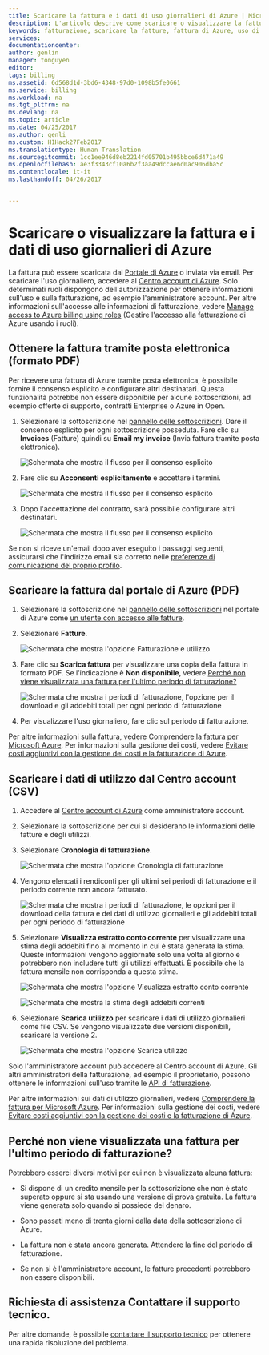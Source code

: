 ```yaml
---
title: Scaricare la fattura e i dati di uso giornalieri di Azure | Microsoft Docs
description: L'articolo descrive come scaricare o visualizzare la fatturazione e dati di uso giornalieri di Azure.
keywords: fatturazione, scaricare la fatture, fattura di Azure, uso di Azure
services: 
documentationcenter: 
author: genlin
manager: tonguyen
editor: 
tags: billing
ms.assetid: 6d568d1d-3bd6-4348-97d0-1098b5fe0661
ms.service: billing
ms.workload: na
ms.tgt_pltfrm: na
ms.devlang: na
ms.topic: article
ms.date: 04/25/2017
ms.author: genli
ms.custom: H1Hack27Feb2017
ms.translationtype: Human Translation
ms.sourcegitcommit: 1cc1ee946d8eb2214fd05701b495bbce6d471a49
ms.openlocfilehash: ae3f3343cf10a6b2f3aa49dccae6d0ac906dba5c
ms.contentlocale: it-it
ms.lasthandoff: 04/26/2017


---
```

# <a name="download-or-view-your-azure-billing-invoice-and-daily-usage-data"></a>Scaricare o visualizzare la fattura e i dati di uso giornalieri di Azure
La fattura può essere scaricata dal [Portale di Azure](https://portal.azure.com/#blade/Microsoft_Azure_Billing/SubscriptionsBlade) o inviata via email. Per scaricare l'uso giornaliero, accedere al [Centro account di Azure](https://account.windowsazure.com). Solo determinati ruoli dispongono dell'autorizzazione per ottenere informazioni sull'uso e sulla fatturazione, ad esempio l'amministratore account. Per altre informazioni sull'accesso alle informazioni di fatturazione, vedere [Manage access to Azure billing using roles](billing-manage-access.md) (Gestire l'accesso alla fatturazione di Azure usando i ruoli).

## <a name="get-your-invoice-in-email-pdf"></a>Ottenere la fattura tramite posta elettronica (formato PDF)
Per ricevere una fattura di Azure tramite posta elettronica, è possibile fornire il consenso esplicito e configurare altri destinatari. Questa funzionalità potrebbe non essere disponibile per alcune sottoscrizioni, ad esempio offerte di supporto, contratti Enterprise o Azure in Open.

1. Selezionare la sottoscrizione nel [pannello delle sottoscrizioni](https://portal.azure.com/#blade/Microsoft_Azure_Billing/SubscriptionsBlade). Dare il consenso esplicito per ogni sottoscrizione posseduta. Fare clic su **Invoices** (Fatture) quindi su **Email my invoice** (Invia fattura tramite posta elettronica). 

    ![Schermata che mostra il flusso per il consenso esplicito](./media/billing-download-azure-invoice-daily-usage-date/InvoicesDeepLink.PNG)
    
2. Fare clic su **Acconsenti esplicitamente** e accettare i termini.

    ![Schermata che mostra il flusso per il consenso esplicito](./media/billing-download-azure-invoice-daily-usage-date/InvoiceArticleStep2.PNG)
 
3. Dopo l'accettazione del contratto, sarà possibile configurare altri destinatari.

    ![Schermata che mostra il flusso per il consenso esplicito](./media/billing-download-azure-invoice-daily-usage-date/InvoiceArticleStep3.PNG)
    
Se non si riceve un'email dopo aver eseguito i passaggi seguenti, assicurarsi che l'indirizzo email sia corretto nelle [preferenze di comunicazione del proprio profilo](https://account.windowsazure.com/profile).

## <a name="download-invoice-from-azure-portal-pdf"></a>Scaricare la fattura dal portale di Azure (PDF)

1. Selezionare la sottoscrizione nel [pannello delle sottoscrizioni](https://portal.azure.com/#blade/Microsoft_Azure_Billing/SubscriptionsBlade) nel portale di Azure come [un utente con accesso alle fatture](billing-manage-access.md).

2. Selezionare **Fatture**. 

    ![Schermata che mostra l'opzione Fatturazione e utilizzo](./media/billing-download-azure-invoice-daily-usage-date/billingandusage.png) 

3. Fare clic su **Scarica fattura** per visualizzare una copia della fattura in formato PDF. Se l'indicazione è **Non disponibile**, vedere [Perché non viene visualizzata una fattura per l'ultimo periodo di fatturazione?](#noinvoice)

    ![Schermata che mostra i periodi di fatturazione, l'opzione per il download e gli addebiti totali per ogni periodo di fatturazione](./media/billing-download-azure-invoice-daily-usage-date/billing4.png)

4. Per visualizzare l'uso giornaliero, fare clic sul periodo di fatturazione. 

Per altre informazioni sulla fattura, vedere [Comprendere la fattura per Microsoft Azure](billing-understand-your-bill.md). Per informazioni sulla gestione dei costi, vedere [Evitare costi aggiuntivi con la gestione dei costi e la fatturazione di Azure](billing-getting-started.md).

## <a name="download-usage-from-the-account-center-csv"></a>Scaricare i dati di utilizzo dal Centro account (CSV)

1. Accedere al [Centro account di Azure](https://account.windowsazure.com/subscriptions) come amministratore account.

2. Selezionare la sottoscrizione per cui si desiderano le informazioni delle fatture e degli utilizzi.

3. Selezionare **Cronologia di fatturazione**. 

    ![Schermata che mostra l'opzione Cronologia di fatturazione](./media/billing-download-azure-invoice-daily-usage-date/Billinghisotry.png)

4. Vengono elencati i rendiconti per gli ultimi sei periodi di fatturazione e il periodo corrente non ancora fatturato. 

    ![Schermata che mostra i periodi di fatturazione, le opzioni per il download della fattura e dei dati di utilizzo giornalieri e gli addebiti totali per ogni periodo di fatturazione](./media/billing-download-azure-invoice-daily-usage-date/billingSum.png)

5. Selezionare **Visualizza estratto conto corrente** per visualizzare una stima degli addebiti fino al momento in cui è stata generata la stima. Queste informazioni vengono aggiornate solo una volta al giorno e potrebbero non includere tutti gli utilizzi effettuati. È possibile che la fattura mensile non corrisponda a questa stima.

    ![Schermata che mostra l'opzione Visualizza estratto conto corrente](./media/billing-download-azure-invoice-daily-usage-date/billingSum2.png)

    ![Schermata che mostra la stima degli addebiti correnti](./media/billing-download-azure-invoice-daily-usage-date/billingSum3.png)

6. Selezionare **Scarica utilizzo** per scaricare i dati di utilizzo giornalieri come file CSV. Se vengono visualizzate due versioni disponibili, scaricare la versione 2.

    ![Schermata che mostra l'opzione Scarica utilizzo](./media/billing-download-azure-invoice-daily-usage-date/DLusage.png)

Solo l'amministratore account può accedere al Centro account di Azure. Gli altri amministratori della fatturazione, ad esempio il proprietario, possono ottenere le informazioni sull'uso tramite le [API di fatturazione](billing-usage-rate-card-overview.md).

Per altre informazioni sui dati di utilizzo giornalieri, vedere [Comprendere la fattura per Microsoft Azure](billing-understand-your-bill.md). Per informazioni sulla gestione dei costi, vedere [Evitare costi aggiuntivi con la gestione dei costi e la fatturazione di Azure](billing-getting-started.md).

## <a name="noinvoice"></a> Perché non viene visualizzata una fattura per l'ultimo periodo di fatturazione?

Potrebbero esserci diversi motivi per cui non è visualizzata alcuna fattura:

- Si dispone di un credito mensile per la sottoscrizione che non è stato superato oppure si sta usando una versione di prova gratuita. La fattura viene generata solo quando si possiede del denaro.

- Sono passati meno di trenta giorni dalla data della sottoscrizione di Azure.

- La fattura non è stata ancora generata. Attendere la fine del periodo di fatturazione.

- Se non si è l'amministratore account, le fatture precedenti potrebbero non essere disponibili.

## <a name="need-help-contact-support"></a>Richiesta di assistenza Contattare il supporto tecnico.
Per altre domande, è possibile [contattare il supporto tecnico](https://portal.azure.com/?#blade/Microsoft_Azure_Support/HelpAndSupportBlade) per ottenere una rapida risoluzione del problema.


